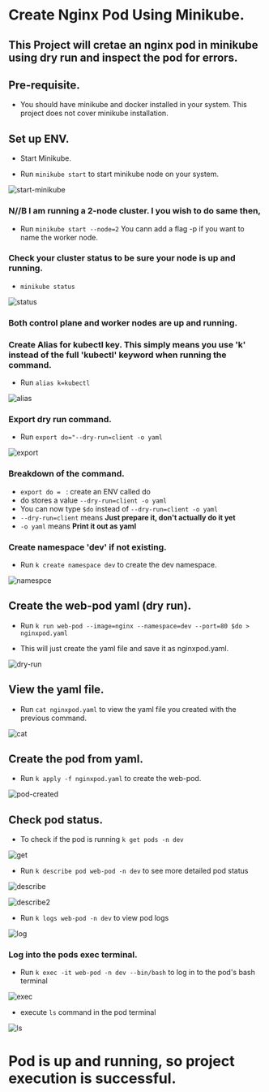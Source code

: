 # Create Nginx Pod Using Minikube.
## This Project will cretae an nginx pod in minikube using dry run and inspect the pod for errors.

## Pre-requisite.
* You should have minikube and docker installed in your system. This project does not cover minikube installation.

## Set up ENV.
* Start Minikube.

* Run `minikube start` to start minikube node on your system.

![start-minikube](./img/start%20minikube.png)

### N//B I am running a 2-node cluster. I you wish to do same then,
* Run `minikube start --node=2` You cann add a flag -p<node name> if you want to name the worker node.

### Check your cluster status to be sure your node is up and running.

* `minikube status`

![status](./img/minikube-status-after-start.png)

### Both control plane and worker nodes are up and running.

### Create Alias for kubectl key. This simply means you use 'k' instead of the full 'kubectl' keyword when running the command.

* Run `alias k=kubectl`

![alias](./img/alias.png)

### Export dry run command.
* Run `export do="--dry-run=client -o yaml`

![export](./img/export-dry-run.png)

### Breakdown of the command.
* `export do = ` : create an ENV called do
* do stores a value `--dry-run=client -o yaml`
* You can now type `$do` instead of `--dry-run=client -o yaml`
* `--dry-run=client` means **Just prepare it, don't actually do it yet** 
* `-o yaml` means **Print it out as yaml**

### Create namespace 'dev' if not existing.

* Run `k create namespace dev` to create the dev namespace.

![namespce](./img/create-namespace.png)

## Create the web-pod yaml (dry run).

* Run `k run web-pod --image=nginx --namespace=dev --port=80 $do > nginxpod.yaml`

* This will just create the yaml file and save it as nginxpod.yaml.

![dry-run](./img/dry-run-file.png)

## View the yaml file.
* Run `cat nginxpod.yaml` to view the yaml file you created with the previous command.

![cat](./img/cat-dry-run-file.png)

## Create the pod from yaml.

* Run `k apply -f nginxpod.yaml` to create the web-pod.

![pod-created](./img/apply-dry-run-file.png)

## Check pod status.
* To check if the pod is running `k get pods -n dev`

![get](./img/k-get-pods.png)

* Run `k describe pod web-pod -n dev` to see more detailed pod status

![describe](./img/describe1.png)

![describe2](./img/describe2.png)

* Run `k logs web-pod -n dev` to view pod logs

![log](./img/k-logs-pod.png)

### Log into the pods exec terminal.

* Run `k exec -it web-pod -n dev --bin/bash` to log in to the pod's bash terminal

![exec](./img/k-exec-pod.png)

* execute `ls` command in the pod terminal

![ls](./img/ls-inside-pod.png)


# Pod is up and running, so project execution is successful.
